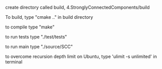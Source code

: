 create directory called build, 4.StronglyConnectedComponents/build 

To build, type "cmake .." in build directory

to compile type "make"

to run tests type "./test/tests"

to run main type "./source/SCC"

to overcome recursion depth limit on Ubuntu, type 'ulimit -s unlimited' in terminal